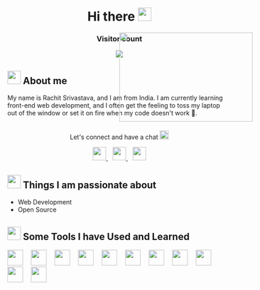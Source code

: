 <h1 align="center">  Hi there <img height="30" src="https://camo.githubusercontent.com/e8e7b06ecf583bc040eb60e44eb5b8e0ecc5421320a92929ce21522dbc34c891/68747470733a2f2f6d656469612e67697068792e636f6d2f6d656469612f6876524a434c467a6361737252346961377a2f67697068792e676966" /> </h1>

<div align="center">
<img height="200" width="300"  src="https://media1.giphy.com/media/11SIBu3s72Co8w/200w.webp?cid=ecf05e47zg3kl7en3qdoot4kmintogtd4w6r2sem7hks1839&rid=200w.webp&ct=g" width="60%" style="position:absolute" frameBorder="0" allowFullScreen />
</div>

<div align="center" > <h3> Visitor count </h3> <img src="https://profile-counter.glitch.me/rachit298/count.svg" /> </div>

<div> <h2> <img height="30" src="https://user-images.githubusercontent.com/69860596/232231187-b3336f15-6d0c-4397-a469-203ac3e90f91.png" /> About me </h2>
My name is Rachit Srivastava, and I am from India. I am currently learning front-end web development, and I often get the feeling to toss my laptop out of the window or set it on fire when my code doesn't work &#x1F642.
</div>

<br/>

<div align="center">
<p> Let's connect and have a chat <img height="20" src="https://user-images.githubusercontent.com/69860596/231992286-6963eabf-2f11-4fd7-ba95-8fdc3f475514.png" /> </p>

<div>
<a href="https://www.linkedin.com/in/rachit-srivastava-10b0a8192/" > <img height="30" src="https://user-images.githubusercontent.com/69860596/231992855-2dc47b98-63ec-4ca6-8bcb-5a92b8590595.png" /> </a> &ensp; <a href="mailto:rachit298@gmail.com"> <img height="30" src="https://user-images.githubusercontent.com/69860596/231994203-0f4d8d2f-0274-4084-b7e4-8b8b7886125a.png" /> </a> &ensp; <a href="https://twitter.com/RachitS60537807" > <img height="30" src="https://user-images.githubusercontent.com/69860596/231995836-89636e75-c89e-47c9-80d3-da2a1285eee1.png" /> </a>
</div>

</div>

<h2><img height="30" src="https://user-images.githubusercontent.com/69860596/232230464-6cee8dad-0640-40d6-a347-d6adae0df1cb.png" /> Things I am passionate about </h2>
<ul> 
  <li>Web Development</li>
  <li>Open Source</li>
</ul>

<h2>  <img height="30" src="https://user-images.githubusercontent.com/69860596/232015589-f39e67d5-c5ce-4df6-8f72-15b39b32b151.png" /> Some Tools I have Used and Learned </h2>

<img height="35" src="https://cdn.jsdelivr.net/gh/devicons/devicon/icons/vscode/vscode-original.svg" />&emsp;
<img height="35" src="https://cdn.jsdelivr.net/gh/devicons/devicon/icons/html5/html5-original.svg" />&emsp;
<img height="35" src="https://cdn.jsdelivr.net/gh/devicons/devicon/icons/css3/css3-original.svg" />&emsp;
<img height="35" src="https://cdn.jsdelivr.net/gh/devicons/devicon/icons/bootstrap/bootstrap-original.svg" />&emsp;
<img height="35" src="https://cdn.jsdelivr.net/gh/devicons/devicon/icons/javascript/javascript-original.svg" />&emsp;
<img height="35" src="https://cdn.jsdelivr.net/gh/devicons/devicon/icons/react/react-original.svg" />&emsp;
<img height="35" src="https://cdn.jsdelivr.net/gh/devicons/devicon/icons/java/java-original.svg" />&emsp;
<img height="35" src="https://cdn.jsdelivr.net/gh/devicons/devicon/icons/linux/linux-original.svg" />&emsp;
<img height="35" src="https://cdn.jsdelivr.net/gh/devicons/devicon/icons/git/git-original.svg" />&emsp;      
<img height="35" src="https://cdn.jsdelivr.net/gh/devicons/devicon/icons/php/php-original.svg" />&emsp;
<img height="35" src="https://cdn.jsdelivr.net/gh/devicons/devicon/icons/mysql/mysql-plain-wordmark.svg" />&emsp;
          
